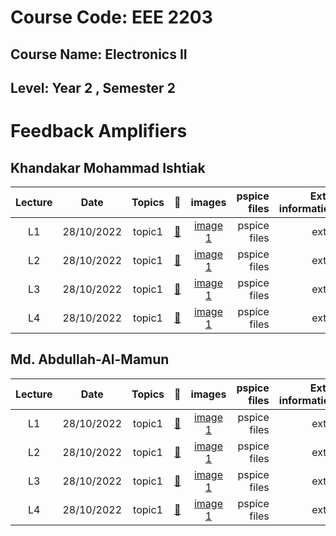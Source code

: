 
# Course Code: EEE 2203
## Course Name: Electronics II
## Level: Year 2 , Semester 2

# **Feedback Amplifiers** 
## Khandakar Mohammad Ishtiak
|Lecture|Date|Topics|:link:|images|pspice files|Extra information|
|:-----:|:------:|:-----:|:-----:|:-----:|-----:|-----:|
|L1|28/10/2022| topic1 |[:notebook_with_decorative_cover:](https://www.protectedtext.com/electronics1)|[image 1]()|pspice files|extra|
|L2|28/10/2022| topic1 |[:notebook_with_decorative_cover:](https://www.protectedtext.com/electronics1)|[image 1]()|pspice files|extra|
|L3|28/10/2022| topic1 |[:notebook_with_decorative_cover:](https://www.protectedtext.com/electronics1)|[image 1]()|pspice files|extra|
|L4|28/10/2022| topic1 |[:notebook_with_decorative_cover:](https://www.protectedtext.com/electronics1)|[image 1]()|pspice files|extra|


## Md. Abdullah-Al-Mamun
|Lecture|Date|Topics|:link:|images|pspice files|Extra information|
|:-----:|:------:|:-----:|:-----:|:-----:|-----:|-----:|
|L1|28/10/2022| topic1 |[:notebook_with_decorative_cover:](https://www.protectedtext.com/electronics1)|[image 1]()|pspice files|extra|
|L2|28/10/2022| topic1 |[:notebook_with_decorative_cover:](https://www.protectedtext.com/electronics1)|[image 1]()|pspice files|extra|
|L3|28/10/2022| topic1 |[:notebook_with_decorative_cover:](https://www.protectedtext.com/electronics1)|[image 1]()|pspice files|extra|
|L4|28/10/2022| topic1 |[:notebook_with_decorative_cover:](https://www.protectedtext.com/electronics1)|[image 1]()|pspice files|extra|



